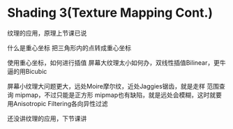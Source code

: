 # Shading 3(Texture Mapping Cont.)
纹理的应用，原理上节课已说

什么是重心坐标
把三角形内的点转成重心坐标

使用重心坐标，如何进行插值
屏幕大纹理太小如何办，双线性插值Bilinear，更牛逼的用Bicubic

屏幕小纹理大问题更大，远处Moire摩尔纹，近处Jaggies锯齿，就是走样
范围查询
mipmap，不过只能是正方形
mipmap也有缺陷，就是远处会模糊，这时就要用Anisotropic Filtering各向异性过滤

还没讲纹理的应用，下节课讲